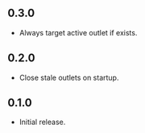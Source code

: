 ## 0.3.0
- Always target active outlet if exists.

## 0.2.0
- Close stale outlets on startup.

## 0.1.0
- Initial release.

